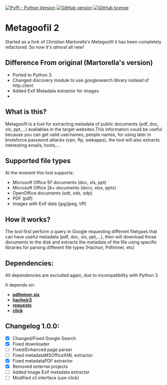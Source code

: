 [![PyPI - Python Version](https://img.shields.io/pypi/pyversions/Django.svg)](https://github.com/SilentFrogNet/metagoofil2)
[![GitHub version](https://badge.fury.io/gh/SilentFrogNet%2Fmetagoofil2.svg)](https://badge.fury.io/gh/SilentFrogNet%2Fmetagoofil2)
[![GitHub license](https://img.shields.io/badge/license-MIT-blue.svg)](metagoofil2/LICENSES)


# Metagoofil 2

Started as a fork of Christian Martorella's Metagoofil it has been completely refactored. So now it's _almost_ all new!

## Difference From original (Martorella's version)

  * Ported to Python 3.
  * Changed discovery module to use googlesearch library instead of http.client
  * Added Exif Metadata extractor for images
  * 


## What is this?

Metagoofil is a tool for extracting metadata of public documents (pdf, doc, xls, ppt,...) 
availables in the target websites.This information could be useful because you can 
get valid usernames, people names, for using later in bruteforce password 
attacks (vpn, ftp, webapps), the tool will also extracts interesting emails, hosts,...


## Supported file types

At the moment this tool supports:
  * Microsoft Office 97 documents (doc, xls, ppt)
  * Microsoft Office 2k+ documents (docx, xlsx, pptx)
  * OpenOffice documents (odt, ods, odp)
  * PDF (pdf)
  * Images with Exif data (jpg/jpeg, tiff)

## How it works?

The tool first perform a query in Google requesting different filetypes that can have 
useful metadata (pdf, doc, xls, ppt,...), then will download those documents to the disk and 
extracts the metadata of the file using specific libraries for parsing different file types (Hachoir, Pdfminer, etc)


## Dependencies:

All dependencies are excluded again, due to incompatibility with Python 3.

It depends on:
  * [**pdfminer.six**](https://github.com/pdfminer/pdfminer.six/)
  * [**hachoir3**](https://pypi.org/project/hachoir3/)
  * [**requests**](http://docs.python-requests.org/en/master/)
  * [**click**](http://click.pocoo.org/6/)


## Changelog 1.0.0:
  - [x] Changed/Fixed Google Search
  - [x] Fixed downloader
  - [ ] Fixed/Enhanced page parser 
  - [ ] Fixed metadataMSOfficeXML extractor
  - [x] Fixed metadataPDF extractor
  - [x] Removed external projects
  - [ ] Added Image Exif metadata extractor
  - [ ] Modified cli interface (use click)
